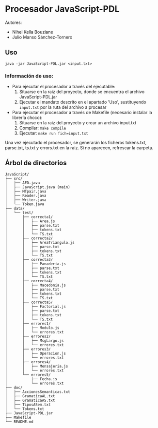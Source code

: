 # Procesador JavaScript-PDL

Autores: 
- Nihel Kella Bouziane
- Julio Manso Sánchez-Tornero 

## Uso ##

`java -jar JavaScript-PDL.jar <input.txt>`

### Información de uso: ###

* Para ejecutar el procesador a través del ejecutable:
    1. Situarse en la raiz del proyecto, donde se encuentra el archivo JavaScript-PDL.jar
    2. Ejecutar el mandato descrito en el apartado 'Uso', sustituyendo `input.txt` por la ruta del archivo a procesar
* Para ejecutar el procesador a través de Makefile (necesario instalar la librería choco):
    1. Situarse en la raiz del proyecto y crear un archivo input.txt
    2. Compilar:   `make compile`
    3. Ejecutar:  `make run fich=input.txt`
    
Una vez ejecutado el procesador, se generarán los ficheros tokens.txt, parse.txt, ts.txt y errors.txt en la raiz. Si no aparecen, refrescar la carpeta.

## Árbol de directorios ##

``` terminal
JavaScript/
├── src/
│   ├── AFD.java
│   ├── JavaScript.java (main)
│   ├── MTpair.java
│   ├── Reader.java
│   ├── Writer.java
│   └── Token.java
├── data/
│   └── test/
│       ├── correcta1/
│       │   ├── Area.js
│       │   ├── parse.txt
│       │   ├── tokens.txt
│       │   └── TS.txt
│       ├── correcta2/
│       │   ├── AreaTriangulo.js
│       │   ├── parse.txt
│       │   ├── tokens.txt
│       │   └── TS.txt
│       ├── correcta3/
│       │   ├── Panaderia.js
│       │   ├── parse.txt
│       │   ├── tokens.txt
│       │   └── TS.txt
│       ├── correcta4/
│       │   ├── Macedonia.js
│       │   ├── parse.txt
│       │   ├── tokens.txt
│       │   └── TS.txt
│       ├── correcta5/
│       │   ├── Factorial.js
│       │   ├── parse.txt
│       │   ├── tokens.txt
│       │   └── TS.txt
│       ├── errores1/
│       │   ├── Modulo.js
│       │   └── errores.txt
│       ├── errores2/
│       │   ├── MsgLargo.js
│       │   └── errores.txt
│       ├── errores3/
│       │   ├── Operacion.js
│       │   └── errores.txt
│       ├── errores4/
│       │   ├── Mensajeria.js
│       │   └── errores.txt
│       └── errores5/
│           ├── Fecha.js
│           └── errores.txt
├── doc/
│   ├── AccionesSemanticas.txt
│   ├── GramaticaAL.txt
│   ├── GramaticaAS.txt
│   ├── TiposASem.txt
│   └── Tokens.txt
├── JavaScript-PDL.jar 
├── Makefile
└── README.md
```
